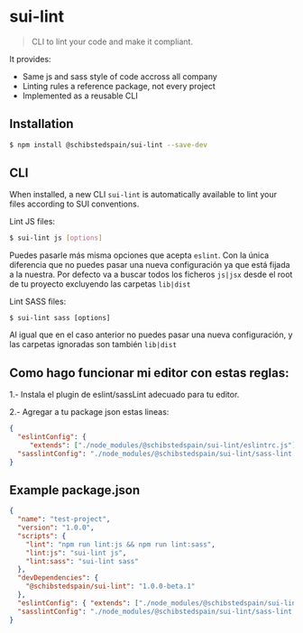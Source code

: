 # sui-lint

> CLI to lint your code and make it compliant.


It provides:
* Same js and sass style of code accross all company
* Linting rules a reference package, not every  project
* Implemented as a reusable CLI


## Installation

```sh
$ npm install @schibstedspain/sui-lint --save-dev
```

## CLI

When installed, a new CLI `sui-lint` is automatically available to lint your files according to SUI conventions.

Lint JS files:

```sh
$ sui-lint js [options]
```

Puedes pasarle más misma opciones que acepta `eslint`. Con la única diferencia que no puedes pasar una nueva configuración ya que está fijada a la nuestra.
Por defecto va a buscar todos los ficheros `js|jsx` desde el root de tu proyecto excluyendo las carpetas `lib|dist`

Lint SASS files:

```
$ sui-lint sass [options]
```

Al igual que en el caso anterior no puedes pasar una nueva configuración, y las carpetas ignoradas son también `lib|dist`

## Como hago funcionar mi editor con estas reglas:

1.- Instala el plugin de eslint/sassLint adecuado para tu editor.

2.- Agregar a tu package json estas lineas:

```json
{
  "eslintConfig": {
     "extends": ["./node_modules/@schibstedspain/sui-lint/eslintrc.js"]},
  "sasslintConfig": "./node_modules/@schibstedspain/sui-lint/sass-lint.yml"
}
```

## Example package.json

```json
{
  "name": "test-project",
  "version": "1.0.0",
  "scripts": {
    "lint": "npm run lint:js && npm run lint:sass",
    "lint:js": "sui-lint js",
    "lint:sass": "sui-lint sass"
  },
  "devDependencies": {
    "@schibstedspain/sui-lint": "1.0.0-beta.1"
  },
  "eslintConfig": { "extends": ["./node_modules/@schibstedspain/sui-lint/eslintrc.js"]},
  "sasslintConfig": "./node_modules/@schibstedspain/sui-lint/sass-lint.yml"
}
```
